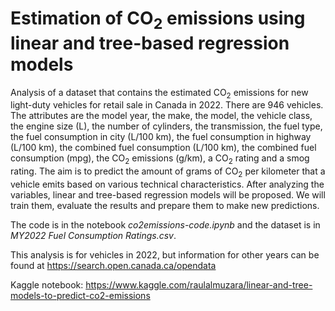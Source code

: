 # Estimation of CO<sub>2</sub> emissions using linear and tree-based regression models
Analysis of a dataset that contains the estimated CO<sub>2</sub> emissions for new light-duty vehicles for retail sale in Canada in 2022. There are 946 vehicles. The attributes are the model year, the make, the model, the vehicle class, the engine size (L), the number of cylinders, the transmission, the fuel type, the fuel consumption in city (L/100 km), the fuel consumption in highway (L/100 km), the combined fuel consumption (L/100 km), the combined fuel consumption (mpg), the CO<sub>2</sub> emissions (g/km), a CO<sub>2</sub> rating and a smog rating. The aim is to predict the amount of grams of CO<sub>2</sub> per kilometer that a vehicle emits based on various technical characteristics. After analyzing the variables, linear and tree-based regression models will be proposed. We will train them, evaluate the results and prepare them to make new predictions.

The code is in the notebook *co2emissions-code.ipynb* and the dataset is in *MY2022 Fuel Consumption Ratings.csv*.

This analysis is for vehicles in 2022, but information for other years can be found at https://search.open.canada.ca/opendata

Kaggle notebook: https://www.kaggle.com/raulalmuzara/linear-and-tree-models-to-predict-co2-emissions
